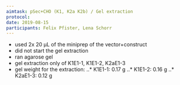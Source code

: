 ```yaml
---
aimtask: pSec+CHO (K1, K2a K2b) / Gel extraction
protocol:
date: 2019-08-15
participants: Felix Pfister, Lena Schorr
---
```

* used 2x 20 µL of the miniprep of the vector+construct
* did not start the gel extraction
* ran agarose gel
* gel extraction only of K1E1-1, K1E1-2, K2aE1-3
* gel weight for the extraction:
..* K1E1-1: 0.17 g
..* K1E1-2: 0.16 g
..* K2aE1-3: 0.12 g